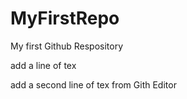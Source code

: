 # MyFirstRepo
My first Github Respository

add a line of tex

add a second line of tex from Gith Editor
